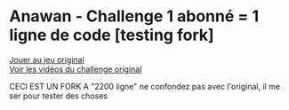 # Anawan - Challenge 1 abonné = 1 ligne de code [testing fork]

[Jouer au jeu original](https://challenge.anawan.io/)  
[Voir les vidéos du challenge original](https://www.youtube.com/playlist?list=PL0T4aEkqgMC_AnE9pk49pcR2Go2-Mkjp1)

CECI EST UN FORK A "2200 ligne" ne confondez pas avec l'original, il me ser pour tester des choses
